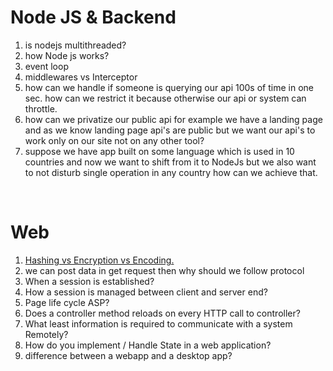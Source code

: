 # Node JS & Backend

1. is nodejs multithreaded?
2. how Node js works?
3. event loop
4. middlewares vs Interceptor
5. how can we handle if someone is querying our api 100s of time in one sec. how can we restrict it because otherwise our api or system can throttle.
6. how can we privatize our public api for example we have a landing page and as we know landing page api's are public but we want our api's to work only on our site not on any other tool?
7. suppose we have app built on some language which is used in 10 countries and now we want to shift from it to NodeJs but we also want to not disturb single operation in any country how can we achieve that.

<br>

# Web

1. [Hashing vs Encryption vs Encoding.](https://www.geeksforgeeks.org/encryption-encoding-hashing/)
2. we can post data in get request then why should we follow protocol
3. When a session is established?
4. How a session is managed between client and server end?
5. Page life cycle ASP?
6. Does a controller method reloads on every HTTP call to controller?
7. What least information is required to communicate with a system Remotely?
8.  How do you implement / Handle State in a web application?
9.  difference between a webapp and a desktop app?
